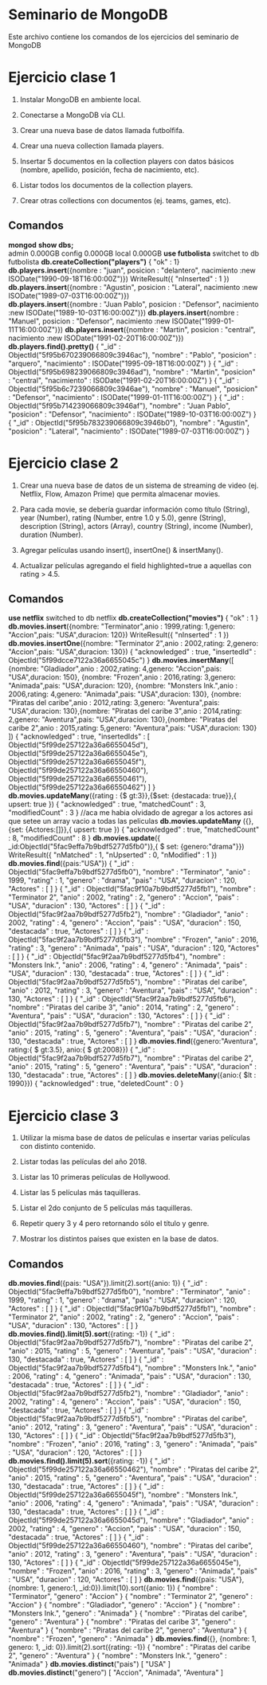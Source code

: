 ﻿# Seminario de MongoDB

Este archivo contiene los comandos de los ejercicios del seminario de MongoDB


# Ejercicio clase 1

1.  Instalar MongoDB en ambiente local.
    
2.  Conectarse a MongoDB vía CLI.
    
3.  Crear una nueva base de datos llamada futbolfifa.
    
4.  Crear una nueva collection llamada players.
    
5.  Insertar 5 documentos en la collection players con datos básicos (nombre, apellido, posición, fecha de nacimiento, etc).
    
6.  Listar todos los documentos de la collection players.
    
7.  Crear otras collections con documentos (ej. teams, games, etc).
## Comandos
**mongod**
**show dbs;**  
admin       0.000GB
config      0.000GB
local       0.000GB
**use futbolista**
   switchet to  db futbolista
   **db.createCollection("players")**
   { "ok" : 1}
   **db.players.insert**({nombre : "juan", posicion : "delantero", nacimiento :new ISODate("1990-09-18T16:00:00Z")})
WriteResult({ "nInserted" : 1 })
  **db.players.insert**({nombre : "Agustin", posicion : "Lateral", nacimiento :new ISODate("1989-07-03T16:00:00Z")})  
**db.players.insert**({nombre : "Juan Pablo", posicion : "Defensor", nacimiento :new ISODate("1989-10-03T16:00:00Z")})
**db.players.insert**{nombre : "Manuel", posicion : "Defensor", nacimiento :new ISODate("1999-01-11T16:00:00Z")})
 **db.players.insert**({nombre : "Martin", posicion : "central", nacimiento :new ISODate("1991-02-20T16:00:00Z")})
 **db.players.find().pretty()**
{
        "_id" : ObjectId("5f95b670239066809c3946ac"),
        "nombre" : "Pablo",
        "posicion" : "arquero",
        "nacimiento" : ISODate("1995-09-18T16:00:00Z")
}
{
        "_id" : ObjectId("5f95b698239066809c3946ad"),
        "nombre" : "Martin",
        "posicion" : "central",
        "nacimiento" : ISODate("1991-02-20T16:00:00Z")
}
{
        "_id" : ObjectId("5f95b6c7239066809c3946ae"),
        "nombre" : "Manuel",
        "posicion" : "Defensor",
        "nacimiento" : ISODate("1999-01-11T16:00:00Z")
}
{
        "_id" : ObjectId("5f95b714239066809c3946af"),
        "nombre" : "Juan Pablo",
        "posicion" : "Defensor",
        "nacimiento" : ISODate("1989-10-03T16:00:00Z")
}
{
        "_id" : ObjectId("5f95b783239066809c3946b0"),
        "nombre" : "Agustin",
        "posicion" : "Lateral",
        "nacimiento" : ISODate("1989-07-03T16:00:00Z")
}

# Ejercicio clase 2

1.  Crear una nueva base de datos de un sistema de streaming de video (ej. Netflix, Flow, Amazon Prime) que permita almacenar movies.
    
2.  Para cada movie, se debería guardar información como título (String), year (Number), rating (Number, entre 1.0 y 5.0), genre (String), description (String), actors (Array<String>), country (String), income (Number), duration (Number).
    
3.  Agregar películas usando insert(), insertOne() & insertMany().
    
4.  Actualizar películas agregando el field highlighted=true a aquellas con rating > 4.5.

## Comandos

**use netflix**
switched to db netflix
**db.createCollection("movies")**
{ "ok" : 1 }
**db.movies.insert**({nombre: "Terminator",anio : 1999,rating: 1,genero: "Accion",pais: "USA",duracion: 120})
WriteResult({ "nInserted" : 1 })
**db.movies.insertOne**({nombre: "Terminator 2",anio : 2002,rating: 2,genero: "Accion",pais: "USA",duracion: 130})
{
        "acknowledged" : true,
        "insertedId" : ObjectId("5f99dcce7122a36a6655045c")
}
**db.movies.insertMany**([
{nombre: "Gladiador",anio : 2002,rating: 4,genero: "Accion",pais: "USA",duracion: 150},
{nombre: "Frozen",anio : 2016,rating: 3,genero: "Animada",pais: "USA",duracion: 120},
{nombre: "Monsters Ink.",anio : 2006,rating: 4,genero: "Animada",pais: "USA",duracion: 130},
{nombre: "Piratas del caribe",anio : 2012,rating: 3,genero: "Aventura",pais: "USA",duracion: 130},{nombre: "Piratas del caribe 3",anio : 2014,rating: 2,genero: "Aventura",pais: "USA",duracion: 130},{nombre: "Piratas del caribe 2",anio : 2015,rating: 5,genero: "Aventura",pais: "USA",duracion: 130}
])
{
        "acknowledged" : true,
        "insertedIds" : [
                ObjectId("5f99de257122a36a6655045d"),
                ObjectId("5f99de257122a36a6655045e"),
                ObjectId("5f99de257122a36a6655045f"),
                ObjectId("5f99de257122a36a66550460"),
                ObjectId("5f99de257122a36a66550461"),
                ObjectId("5f99de257122a36a66550462")
        ]
}
**db.movies.updateMany**({rating : {$ gt:3}},{$set: {destacada: true}},{ upsert: true })
{ "acknowledged" : true, "matchedCount" : 3, "modifiedCount" : 3 }
//aca me habia olvidado de agregar a los actores asi que setee un array vacio a todas las peliculas
**db.movies.updateMany** ({},{set: {Actores:[]}},{ upsert: true })
{ "acknowledged" : true, "matchedCount" : 8, "modifiedCount" : 8 }
**db.movies.update**({ _id:ObjectId("5fac9effa7b9bdf5277d5fb0")},{ $ set: {genero:"drama"}})
WriteResult({ "nMatched" : 1, "nUpserted" : 0, "nModified" : 1 })
**db.movies.find**({pais:"USA"})
{ "_id" : ObjectId("5fac9effa7b9bdf5277d5fb0"), "nombre" : "Terminator", "anio" : 1999, "rating" : 1, "genero" : "drama", "pais" : "USA", "duracion" : 120, "Actores" : [ ] }
{ "_id" : ObjectId("5fac9f10a7b9bdf5277d5fb1"), "nombre" : "Terminator 2", "anio" : 2002, "rating" : 2, "genero" : "Accion", "pais" : "USA", "duracion" : 130, "Actores" : [ ] }
{ "_id" : ObjectId("5fac9f2aa7b9bdf5277d5fb2"), "nombre" : "Gladiador", "anio" : 2002, "rating" : 4, "genero" : "Accion", "pais" : "USA", "duracion" : 150, "destacada" : true, "Actores" : [ ] }
{ "_id" : ObjectId("5fac9f2aa7b9bdf5277d5fb3"), "nombre" : "Frozen", "anio" : 2016, "rating" : 3, "genero" : "Animada", "pais" : "USA", "duracion" : 120, "Actores" : [ ] }
{ "_id" : ObjectId("5fac9f2aa7b9bdf5277d5fb4"), "nombre" : "Monsters Ink.", "anio" : 2006, "rating" : 4, "genero" : "Animada", "pais" : "USA", "duracion" : 130, "destacada" : true, "Actores" : [ ] }
{ "_id" : ObjectId("5fac9f2aa7b9bdf5277d5fb5"), "nombre" : "Piratas del caribe", "anio" : 2012, "rating" : 3, "genero" : "Aventura", "pais" : "USA", "duracion" : 130, "Actores" : [ ] }
{ "_id" : ObjectId("5fac9f2aa7b9bdf5277d5fb6"), "nombre" : "Piratas del caribe 3", "anio" : 2014, "rating" : 2, "genero" : "Aventura", "pais" : "USA", "duracion" : 130, "Actores" : [ ] }
{ "_id" : ObjectId("5fac9f2aa7b9bdf5277d5fb7"), "nombre" : "Piratas del caribe 2", "anio" : 2015, "rating" : 5, "genero" : "Aventura", "pais" : "USA", "duracion" : 130, "destacada" : true, "Actores" : [ ] }
**db.movies.find**({genero:"Aventura", rating:{ $ gt:3.5}, anio:{ $ gt:2008}})
{ "_id" : ObjectId("5fac9f2aa7b9bdf5277d5fb7"), "nombre" : "Piratas del caribe 2", "anio" : 2015, "rating" : 5, "genero" : "Aventura", "pais" : "USA", "duracion" : 130, "destacada" : true, "Actores" : [ ] }
**db.movies.deleteMany**({anio:{ $lt : 1990}})
{ "acknowledged" : true, "deletedCount" : 0 }

# Ejercicio clase 3
1.  Utilizar la misma base de datos de películas e insertar varias películas con distinto contenido.
    
2.  Listar todas las películas del año 2018.
    
3.  Listar las 10 primeras películas de Hollywood.
    
4.  Listar las 5 películas más taquilleras.
    
5.  Listar el 2do conjunto de 5 películas más taquilleras.
    
6.  Repetir query 3 y 4 pero retornando sólo el título y genre.
    
7.  Mostrar los distintos países que existen en la base de datos.

## Comandos
**db.movies.find**({pais: "USA"}).limit(2).sort({anio: 1})
{ "_id" : ObjectId("5fac9effa7b9bdf5277d5fb0"), "nombre" : "Terminator", "anio" : 1999, "rating" : 1, "genero" : "drama", "pais" : "USA", "duracion" : 120, "Actores" : [ ] }
{ "_id" : ObjectId("5fac9f10a7b9bdf5277d5fb1"), "nombre" : "Terminator 2", "anio" : 2002, "rating" : 2, "genero" : "Accion", "pais" : "USA", "duracion" : 130, "Actores" : [ ] }
**db.movies.find().limit(5).sort**({rating: -1})
{ "_id" : ObjectId("5fac9f2aa7b9bdf5277d5fb7"), "nombre" : "Piratas del caribe 2", "anio" : 2015, "rating" : 5, "genero" : "Aventura", "pais" : "USA", "duracion" : 130, "destacada" : true, "Actores" : [ ] }
{ "_id" : ObjectId("5fac9f2aa7b9bdf5277d5fb4"), "nombre" : "Monsters Ink.", "anio" : 2006, "rating" : 4, "genero" : "Animada", "pais" : "USA", "duracion" : 130, "destacada" : true, "Actores" : [ ] }
{ "_id" : ObjectId("5fac9f2aa7b9bdf5277d5fb2"), "nombre" : "Gladiador", "anio" : 2002, "rating" : 4, "genero" : "Accion", "pais" : "USA", "duracion" : 150, "destacada" : true, "Actores" : [ ] }
{ "_id" : ObjectId("5fac9f2aa7b9bdf5277d5fb5"), "nombre" : "Piratas del caribe", "anio" : 2012, "rating" : 3, "genero" : "Aventura", "pais" : "USA", "duracion" : 130, "Actores" : [ ] }
{ "_id" : ObjectId("5fac9f2aa7b9bdf5277d5fb3"), "nombre" : "Frozen", "anio" : 2016, "rating" : 3, "genero" : "Animada", "pais" : "USA", "duracion" : 120, "Actores" : [ ] }
**db.movies.find().limit(5).sort**({rating: -1})
{ "_id" : ObjectId("5f99de257122a36a66550462"), "nombre" : "Piratas del caribe 2", "anio" : 2015, "rating" : 5, "genero" : "Aventura", "pais" : "USA", "duracion" : 130, "destacada" : true, "Actores" : [ ] }
{ "_id" : ObjectId("5f99de257122a36a6655045f"), "nombre" : "Monsters Ink.", "anio" : 2006, "rating" : 4, "genero" : "Animada", "pais" : "USA", "duracion" : 130, "destacada" : true, "Actores" : [ ] }
{ "_id" : ObjectId("5f99de257122a36a6655045d"), "nombre" : "Gladiador", "anio" : 2002, "rating" : 4, "genero" : "Accion", "pais" : "USA", "duracion" : 150, "destacada" : true, "Actores" : [ ] }
{ "_id" : ObjectId("5f99de257122a36a66550460"), "nombre" : "Piratas del caribe", "anio" : 2012, "rating" : 3, "genero" : "Aventura", "pais" : "USA", "duracion" : 130, "Actores" : [ ] }
{ "_id" : ObjectId("5f99de257122a36a6655045e"), "nombre" : "Frozen", "anio" : 2016, "rating" : 3, "genero" : "Animada", "pais" : "USA", "duracion" : 120, "Actores" : [ ] }
**db.movies.find**({pais: "USA"}, {nombre: 1, genero:1, _id:0}).limit(10).sort({anio: 1})
{ "nombre" : "Terminator", "genero" : "Accion" }
{ "nombre" : "Terminator 2", "genero" : "Accion" }
{ "nombre" : "Gladiador", "genero" : "Accion" }
{ "nombre" : "Monsters Ink.", "genero" : "Animada" }
{ "nombre" : "Piratas del caribe", "genero" : "Aventura" }
{ "nombre" : "Piratas del caribe 3", "genero" : "Aventura" }
{ "nombre" : "Piratas del caribe 2", "genero" : "Aventura" }
{ "nombre" : "Frozen", "genero" : "Animada" }
**db.movies.find**({}, {nombre: 1, genero: 1, _id: 0}).limit(2).sort({rating: -1})
{ "nombre" : "Piratas del caribe 2", "genero" : "Aventura" }
{ "nombre" : "Monsters Ink.", "genero" : "Animada" }
**db.movies.distinct**("pais")
[ "USA" ]
**db.movies.distinct**("genero")
[ "Accion", "Animada", "Aventura" ]
